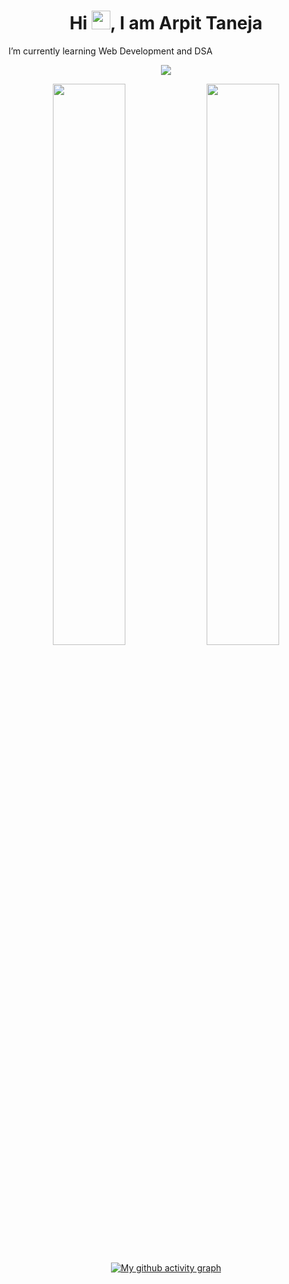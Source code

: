 
<h1 align="center">Hi <img src="https://raw.githubusercontent.com/MartinHeinz/MartinHeinz/master/wave.gif" width="30px">, I am Arpit Taneja</h1>
<!-- **arpittaneja/arpittaneja** is a ✨ _special_ ✨ repository because its `README.md` (this file) appears on your GitHub profile. -->


<!-- Here are some ideas to get you started:

- 🔭 I’m currently working on 
- 👯 I’m looking to collaborate on ...
- 🤔 I’m looking for help with ...
- 💬 Ask me about ...
- 📫 How to reach me: ...
- 😄 Pronouns: ...
- ⚡ Fun fact: ... -->

I’m currently learning Web Development and DSA

<p align="center">
  <img src="https://github-readme-stats.vercel.app/api/top-langs/?username=arpittaneja&show_icons=true&theme=tokyonight&layout=compact" />
</p>
<p align="center">
  <img width="48%" src="https://github-readme-stats.vercel.app/api?username=arpittaneja&show_icons=true&theme=tokyonight" />
  <img width="48%" src="https://github-readme-streak-stats.herokuapp.com/?user=arpittaneja&theme=tokyonight" />
</p>
<div align="center">
     
[![My github activity graph](https://activity-graph.herokuapp.com/graph?username=arpittaneja&theme=xcode)](https://git.io/arpittaneja)

</div>
